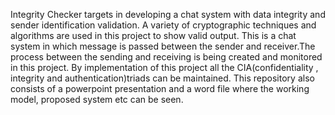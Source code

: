 Integrity Checker targets in developing a chat system with data integrity and sender identification validation. A variety of cryptographic techniques and algorithms are used in this project to show valid output. 
This is a chat system in which message is passed between the sender and receiver.The process between the sending and receiving is being created and monitored in this project.
By implementation of this project all the CIA(confidentiality , integrity and authentication)triads can be maintained.
This repository also consists of a powerpoint presentation and a word file where the working model, proposed system etc can be seen.
